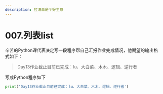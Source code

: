 ```yaml
---
description: 拉清单是个好主意
---
```


# 007.列表list

辛苦的Python课代表决定写一段程序帮自己汇报作业完成情况，他期望的输出格式如下：

> Day13作业截止目前已完成：lu、大白菜、木木、逻辑、逆行者

写成Python程序如下

```python
print('Day13作业截止目前已完成：lu、大白菜、木木、逻辑、逆行者')
```
